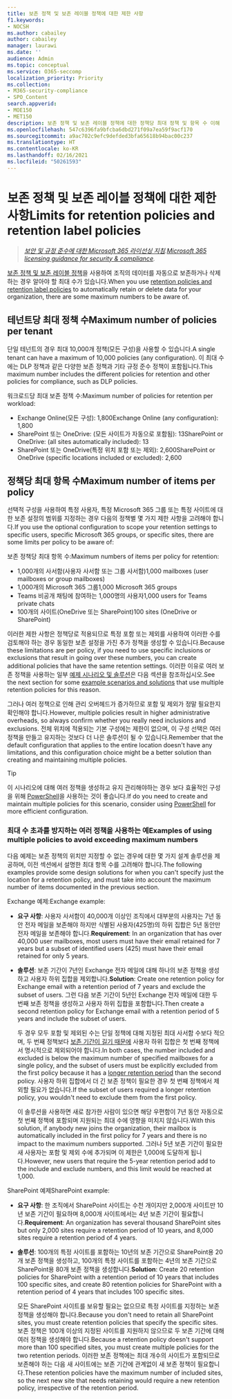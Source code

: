 ```yaml
---
title: 보존 정책 및 보존 레이블 정책에 대한 제한 사항
f1.keywords:
- NOCSH
ms.author: cabailey
author: cabailey
manager: laurawi
ms.date: ''
audience: Admin
ms.topic: conceptual
ms.service: O365-seccomp
localization_priority: Priority
ms.collection:
- M365-security-compliance
- SPO_Content
search.appverid:
- MOE150
- MET150
description: 보존 정책 및 보존 레이블 정책에 대한 정책당 최대 정책 및 항목 수 이해
ms.openlocfilehash: 547c6396fa9bfcba6dbd271f09a7ea59f9acf170
ms.sourcegitcommit: a9ac702c9efc9defded3bfa65618b94bac00c237
ms.translationtype: HT
ms.contentlocale: ko-KR
ms.lasthandoff: 02/16/2021
ms.locfileid: "50261593"
---
```

# <a name="limits-for-retention-policies-and-retention-label-policies"></a><span data-ttu-id="424bb-103">보존 정책 및 보존 레이블 정책에 대한 제한 사항</span><span class="sxs-lookup"><span data-stu-id="424bb-103">Limits for retention policies and retention label policies</span></span>

><span data-ttu-id="424bb-104">*[보안 및 규정 준수에 대한 Microsoft 365 라이선싱 지침](https://aka.ms/ComplianceSD).*</span><span class="sxs-lookup"><span data-stu-id="424bb-104">*[Microsoft 365 licensing guidance for security & compliance](https://aka.ms/ComplianceSD).*</span></span>

<span data-ttu-id="424bb-105">[보존 정책 및 보존 레이블 정책](retention.md#retention-policies-and-retention-labels)을 사용하여 조직의 데이터를 자동으로 보존하거나 삭제하는 경우 알아야 할 최대 수가 있습니다.</span><span class="sxs-lookup"><span data-stu-id="424bb-105">When you use [retention policies and retention label policies](retention.md#retention-policies-and-retention-labels) to automatically retain or delete data for your organization, there are some maximum numbers to be aware of.</span></span>

## <a name="maximum-number-of-policies-per-tenant"></a><span data-ttu-id="424bb-106">테넌트당 최대 정책 수</span><span class="sxs-lookup"><span data-stu-id="424bb-106">Maximum number of policies per tenant</span></span>

<span data-ttu-id="424bb-107">단일 테넌트의 경우 최대 10,000개 정책(모든 구성)을 사용할 수 있습니다.</span><span class="sxs-lookup"><span data-stu-id="424bb-107">A single tenant can have a maximum of 10,000 policies (any configuration).</span></span> <span data-ttu-id="424bb-108">이 최대 수에는 DLP 정책과 같은 다양한 보존 정책과 기타 규정 준수 정책이 포함됩니다.</span><span class="sxs-lookup"><span data-stu-id="424bb-108">This maximum number includes the different policies for retention and other policies for compliance, such as DLP policies.</span></span>

<span data-ttu-id="424bb-109">워크로드당 최대 보존 정책 수:</span><span class="sxs-lookup"><span data-stu-id="424bb-109">Maximum number of policies for retention per workload:</span></span>

- <span data-ttu-id="424bb-110">Exchange Online(모든 구성): 1,800</span><span class="sxs-lookup"><span data-stu-id="424bb-110">Exchange Online (any configuration): 1,800</span></span>
- <span data-ttu-id="424bb-111">SharePoint 또는 OneDrive: (모든 사이트가 자동으로 포함됨): 13</span><span class="sxs-lookup"><span data-stu-id="424bb-111">SharePoint or OneDrive: (all sites automatically included): 13</span></span>
- <span data-ttu-id="424bb-112">SharePoint 또는 OneDrive(특정 위치 포함 또는 제외): 2,600</span><span class="sxs-lookup"><span data-stu-id="424bb-112">SharePoint or OneDrive (specific locations included or excluded): 2,600</span></span>

## <a name="maximum-number-of-items-per-policy"></a><span data-ttu-id="424bb-113">정책당 최대 항목 수</span><span class="sxs-lookup"><span data-stu-id="424bb-113">Maximum number of items per policy</span></span>

<span data-ttu-id="424bb-114">선택적 구성을 사용하여 특정 사용자, 특정 Microsoft 365 그룹 또는 특정 사이트에 대한 보존 설정의 범위를 지정하는 경우 다음의 정책별 몇 가지 제한 사항을 고려해야 합니다.</span><span class="sxs-lookup"><span data-stu-id="424bb-114">If you use the optional configuration to scope your retention settings to specific users, specific Microsoft 365 groups, or specific sites, there are some limits per policy to be aware of:</span></span> 

<span data-ttu-id="424bb-115">보존 정책당 최대 항목 수:</span><span class="sxs-lookup"><span data-stu-id="424bb-115">Maximum numbers of items per policy for retention:</span></span>

  - <span data-ttu-id="424bb-116">1,000개의 사서함(사용자 사서함 또는 그룹 사서함)</span><span class="sxs-lookup"><span data-stu-id="424bb-116">1,000 mailboxes (user mailboxes or group mailboxes)</span></span>
  - <span data-ttu-id="424bb-117">1,000개의 Microsoft 365 그룹</span><span class="sxs-lookup"><span data-stu-id="424bb-117">1,000 Microsoft 365 groups</span></span>
  - <span data-ttu-id="424bb-118">Teams 비공개 채팅에 참여하는 1,000명의 사용자</span><span class="sxs-lookup"><span data-stu-id="424bb-118">1,000 users for Teams private chats</span></span>
  - <span data-ttu-id="424bb-119">100개의 사이트(OneDrive 또는 SharePoint)</span><span class="sxs-lookup"><span data-stu-id="424bb-119">100 sites (OneDrive or SharePoint)</span></span>

<span data-ttu-id="424bb-120">이러한 제한 사항은 정책당로 적용되므로 특정 포함 또는 제외를 사용하여 이러한 수를 검토해야 하는 경우 동일한 보존 설정을 가진 추가 정책을 생성할 수 있습니다.</span><span class="sxs-lookup"><span data-stu-id="424bb-120">Because these limitations are per policy, if you need to use specific inclusions or exclusions that result in going over these numbers, you can create additional policies that have the same retention settings.</span></span> <span data-ttu-id="424bb-121">이러한 이유로 여러 보존 정책을 사용하는 일부 [예제 시나리오 및 솔루션](#examples-of-using-multiple-policies-to-avoid-exceeding-maximum-numbers)은 다음 섹션을 참조하십시오.</span><span class="sxs-lookup"><span data-stu-id="424bb-121">See the next section for some [example scenarios and solutions](#examples-of-using-multiple-policies-to-avoid-exceeding-maximum-numbers) that use multiple retention policies for this reason.</span></span>

<span data-ttu-id="424bb-122">그러나 여러 정책으로 인해 관리 오버헤드가 증가하므로 포함 및 제외가 정말 필요한지 확인해야 합니다.</span><span class="sxs-lookup"><span data-stu-id="424bb-122">However, multiple policies result in higher administrative overheads, so always confirm whether you really need inclusions and exclusions.</span></span> <span data-ttu-id="424bb-123">전체 위치에 적용되는 기본 구성에는 제한이 없으며, 이 구성 선택은 여러 정책을 만들고 유지하는 것보다 더 나은 솔루션이 될 수 있습니다.</span><span class="sxs-lookup"><span data-stu-id="424bb-123">Remember that the default configuration that applies to the entire location doesn't have any limitations, and this configuration choice might be a better solution than creating and maintaining multiple policies.</span></span>

> [!TIP]
> <span data-ttu-id="424bb-124">이 시나리오에 대해 여러 정책을 생성하고 유지 관리해야하는 경우 보다 효율적인 구성을 위해 [PowerShell](retention.md#powershell-cmdlets-for-retention-policies-and-retention-labels)을 사용하는 것이 좋습니다.</span><span class="sxs-lookup"><span data-stu-id="424bb-124">If do you need to create and maintain multiple policies for this scenario, consider using [PowerShell](retention.md#powershell-cmdlets-for-retention-policies-and-retention-labels) for more efficient configuration.</span></span>

### <a name="examples-of-using-multiple-policies-to-avoid-exceeding-maximum-numbers"></a><span data-ttu-id="424bb-125">최대 수 초과를 방지하는 여러 정책을 사용하는 예</span><span class="sxs-lookup"><span data-stu-id="424bb-125">Examples of using multiple policies to avoid exceeding maximum numbers</span></span>

<span data-ttu-id="424bb-126">다음 예제는 보존 정책의 위치만 지정할 수 없는 경우에 대한 몇 가지 설계 솔루션을 제공하며, 이전 섹션에서 설명한 최대 항목 수를 고려해야 합니다.</span><span class="sxs-lookup"><span data-stu-id="424bb-126">The following examples provide some design solutions for when you can't specify just the location for a retention policy, and must take into account the maximum number of items documented in the previous section.</span></span>

<span data-ttu-id="424bb-127">Exchange 예제:</span><span class="sxs-lookup"><span data-stu-id="424bb-127">Exchange example:</span></span>

- <span data-ttu-id="424bb-128">**요구 사항**: 사용자 사서함이 40,000개 이상인 조직에서 대부분의 사용자는 7년 동안 전자 메일을 보존해야 하지만 식별된 사용자(425명)의 하위 집합은 5년 동안만 전자 메일을 보존해야 합니다.</span><span class="sxs-lookup"><span data-stu-id="424bb-128">**Requirement**: In an organization that has over 40,000 user mailboxes, most users must have their email retained for 7 years but a subset of identified users (425) must have their email retained for only 5 years.</span></span>

- <span data-ttu-id="424bb-129">**솔루션**: 보존 기간이 7년인 Exchange 전자 메일에 대해 하나의 보존 정책을 생성하고 사용자 하위 집합을 제외합니다.</span><span class="sxs-lookup"><span data-stu-id="424bb-129">**Solution**: Create one retention policy for Exchange email with a retention period of 7 years and exclude the subset of users.</span></span> <span data-ttu-id="424bb-130">그런 다음 보존 기간이 5년인 Exchange 전자 메일에 대한 두 번째 보존 정책을 생성하고 사용자 하위 집합을 포함합니다.</span><span class="sxs-lookup"><span data-stu-id="424bb-130">Then create a second retention policy for Exchange email with a retention period of 5 years and include the subset of users.</span></span> 
    
    <span data-ttu-id="424bb-131">두 경우 모두 포함 및 제외된 수는 단일 정책에 대해 지정된 최대 사서함 수보다 적으며, 두 번째 정책보다 [보존 기간이 길기 때문에](retention.md#the-principles-of-retention-or-what-takes-precedence) 사용자 하위 집합은 첫 번째 정책에서 명시적으로 제외되어야 합니다.</span><span class="sxs-lookup"><span data-stu-id="424bb-131">In both cases, the number included and excluded is below the maximum number of specified mailboxes for a single policy, and the subset of users must be explicitly excluded from the first policy because it has a [longer retention period](retention.md#the-principles-of-retention-or-what-takes-precedence) than the second policy.</span></span> <span data-ttu-id="424bb-132">사용자 하위 집합에서 더 긴 보존 정책이 필요한 경우 첫 번째 정책에서 제외할 필요가 없습니다.</span><span class="sxs-lookup"><span data-stu-id="424bb-132">If the subset of users required a longer retention policy, you wouldn't need to exclude them from the first policy.</span></span>
     
    <span data-ttu-id="424bb-133">이 솔루션을 사용하면 새로 참가한 사람이 있으면 해당 우편함이 7년 동안 자동으로 첫 번째 정책에 포함되며 지원되는 최대 수에 영향을 미치지 않습니다.</span><span class="sxs-lookup"><span data-stu-id="424bb-133">With this solution, if anybody new joins the organization, their mailbox is automatically included in the first policy for 7 years and there is no impact to the maximum numbers supported.</span></span> <span data-ttu-id="424bb-134">그러나 5년 보존 기간이 필요한 새 사용자는 포함 및 제외 수에 추가되며 이 제한은 1,000에 도달하게 됩니다.</span><span class="sxs-lookup"><span data-stu-id="424bb-134">However, new users that require the 5-year retention period add to the include and exclude numbers, and this limit would be reached at 1,000.</span></span>

<span data-ttu-id="424bb-135">SharePoint 예제</span><span class="sxs-lookup"><span data-stu-id="424bb-135">SharePoint example:</span></span>

- <span data-ttu-id="424bb-136">**요구 사항**: 한 조직에서 SharePoint 사이트는 수천 개이지만 2,000개 사이트만 10년 보존 기간이 필요하며 8,000개 사이트에서는 4년 보존 기간이 필요합니다.</span><span class="sxs-lookup"><span data-stu-id="424bb-136">**Requirement**: An organization has several thousand SharePoint sites but only 2,000 sites require a retention period of 10 years, and 8,000 sites require a retention period of 4 years.</span></span>

- <span data-ttu-id="424bb-137">**솔루션**: 100개의 특정 사이트를 포함하는 10년의 보존 기간으로 SharePoint용 20개 보존 정책을 생성하고, 100개의 특정 사이트를 포함하는 4년의 보존 기간으로 SharePoint용 80개 보존 정책을 생성합니다.</span><span class="sxs-lookup"><span data-stu-id="424bb-137">**Solution**: Create 20 retention policies for SharePoint with a retention period of 10 years that includes 100 specific sites, and create 80 retention policies for SharePoint with a retention period of 4 years that includes 100 specific sites.</span></span>
    
    <span data-ttu-id="424bb-138">모든 SharePoint 사이트를 보유할 필요는 없으므로 특정 사이트를 지정하는 보존 정책을 생성해야 합니다.</span><span class="sxs-lookup"><span data-stu-id="424bb-138">Because you don't need to retain all SharePoint sites, you must create retention policies that specify the specific sites.</span></span> <span data-ttu-id="424bb-139">보존 정책은 100개 이상의 지정된 사이트를 지원하지 않으므로 두 보존 기간에 대해 여러 정책을 생성해야 합니다.</span><span class="sxs-lookup"><span data-stu-id="424bb-139">Because a retention policy doesn't support more than 100 specified sites, you must create multiple policies for the two retention periods.</span></span> <span data-ttu-id="424bb-140">이러한 보존 정책에는 최대 개수의 사이트가 포함되므로 보존해야 하는 다음 새 사이트에는 보존 기간에 관계없이 새 보존 정책이 필요합니다.</span><span class="sxs-lookup"><span data-stu-id="424bb-140">These retention policies  have the maximum number of included sites, so the next new site that needs retaining would require a new retention policy, irrespective of the retention period.</span></span>

